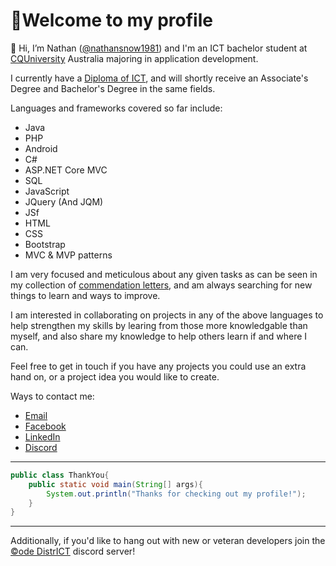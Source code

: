 # 📢Welcome to my profile

👋 Hi, I’m Nathan ([@nathansnow1981](https://github.com/nathansnow1981)) and I'm an ICT bachelor student at [CQUniversity](https://www.cqu.edu.au/ "Visit CQU") Australia majoring in application development.

I currently have a [Diploma of ICT](documents/DiplomaICT.pdf "View Nathan's Diploma"), and will shortly receive an Associate's Degree and Bachelor's Degree in the same fields.

Languages and frameworks covered so far include:
- Java
- PHP
- Android
- C#
- ASP.NET Core MVC
- SQL
- JavaScript
- JQuery (And JQM)
- JSf
- HTML
- CSS
- Bootstrap
- MVC & MVP patterns 

I am very focused and meticulous about any given tasks as can be seen in my collection of [commendation letters](documents/commendation_letters/ "View Commendation Letters"), and am always searching for new things to learn and ways to improve.

I am interested in collaborating on projects in any of the above languages to help strengthen my skills by learing from those more knowledgable than myself, and also share my knowledge to help others learn if and where I can.

Feel free to get in touch if you have any projects you could use an extra hand on, or a project idea you would like to create.

Ways to contact me:
- [Email](mailto:nathan.snow@cqumail.com?subject=GitHub%20Collaboration "Email Nathan")
- [Facebook](https://www.facebook.com/nathan.snow.399 "Find me on Facebook")
- [LinkedIn](https://www.linkedin.com/in/nathan-snow-040244123/ "Connect on LinkedIn")
- [Discord](https://discordapp.com/users/821987974690373662 "Connect with Ɲ∆†ę")
___
```java
public class ThankYou{
    public static void main(String[] args){
        System.out.println("Thanks for checking out my profile!");
    }
}
```
___
Additionally, if you'd like to hang out with new or veteran developers join the [©ode DistrICT](https://discord.gg/8yKXT2RK3w) discord server!

